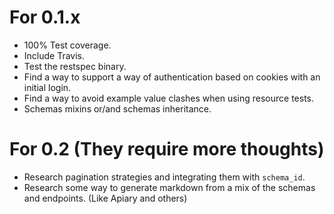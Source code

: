 # For 0.1.x
- 100% Test coverage.
- Include Travis.
- Test the restspec binary.
- Find a way to support a way of authentication based on cookies with an initial login.
- Find a way to avoid example value clashes when using resource tests.
- Schemas mixins or/and schemas inheritance.

# For 0.2 (They require more thoughts)
- Research pagination strategies and integrating them with `schema_id`.
- Research some way to generate markdown from a mix of the schemas and endpoints. (Like Apiary and others)

